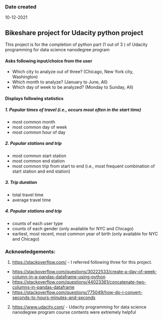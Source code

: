 ### Date created
10-12-2021

## Bikeshare project for Udacity python project
This project is for the completion of python part (1 out of 3 ) of Udacity programming for data science nanodegree program

#### Asks following input/choice from the user
- Which city to analyze out of three? (Chicago, New York city, Washington)
- Which month to analyze? (January to June, All)
- Which day of week to be analyzed? (Monday to Sunday, All)

#### Displays following statistics
##### 1. Popular times of travel (i.e., occurs most often in the start time)
* most common month
* most common day of week
* most common hour of day
##### 2. Popular stations and trip
* most common start station
* most common end station
* most common trip from start to end (i.e., most frequent combination of start station and end station)
##### 3. Trip duration
* total travel time
* average travel time
##### 4. Popular stations and trip
* counts of each user type
* counts of each gender (only available for NYC and Chicago)
* earliest, most recent, most common year of birth (only available for NYC and Chicago)


### Acknowledgements:
1. https://stackoverflow.com/ - I referred following three for this project.
* https://stackoverflow.com/questions/30222533/create-a-day-of-week-column-in-a-pandas-dataframe-using-python
* https://stackoverflow.com/questions/44023361/concatenate-two-columns-in-pandas-dataframe
* https://stackoverflow.com/questions/775049/how-do-i-convert-seconds-to-hours-minutes-and-seconds
2. https://www.udacity.com/ - Udacity programming for data science nanodegree program course contents were extremely helpful
